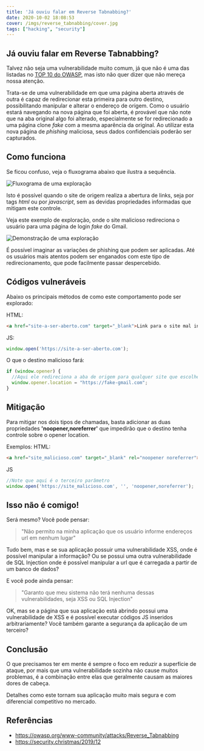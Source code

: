 ```yaml
---
title: 'Já ouviu falar em Reverse Tabnabbing?'
date: 2020-10-02 18:08:53
cover: /imgs/reverse_tabnabbing/cover.jpg
tags: ["hacking", "security"]
---
```


## Já ouviu falar em Reverse Tabnabbing?

Talvez não seja uma vulnerabilidade muito comum, já que não é uma das listadas no [TOP 10 do OWASP](https://owasp.org/www-project-top-ten/OWASP_Top_Ten_2017/Top_10-2017_Top_10), mas isto não quer dizer que não mereça nossa atenção.

Trata-se de uma vulnerabilidade em que uma página aberta através de outra é capaz de redirecionar esta primeira para outro destino, possibilitando manipular e alterar o endereço de origem. Como o usuário estará navegando na nova página que foi aberta, é provável que não note que na aba original algo foi alterado, especialmente se for redirecionado a uma página clone *fake* com a mesma aparência da original. Ao utilizar esta nova página de *phishing* maliciosa, seus dados confidenciais poderão ser capturados.

## Como funciona
Se ficou confuso, veja o fluxograma abaixo que ilustra a sequência.

![Fluxograma de uma exploração](/imgs/reverse_tabnabbing/reverso_tabnabbing_diagram.png)

Isto é possível quando o site de origem realiza a abertura de links, seja por tags *html* ou por *javascript*, sem as devidas propriedades informadas que mitigam este controle.

Veja este exemplo de exploração, onde o site malicioso redireciona o usuário para uma página de login *fake* do Gmail.

![Demonstração de uma exploração](/imgs/reverse_tabnabbing/reverse_tabnabbing_demo.gif)

É possível imaginar as variações de phishing que podem ser aplicadas. Até os usuários mais atentos podem ser enganados com este tipo de redirecionamento, que pode facilmente passar despercebido.

## Códigos vulneráveis

Abaixo os principais métodos de como este comportamento pode ser explorado:

HTML:

```html
<a href="site-a-ser-aberto.com" target="_blank">Link para o site mal intencionado</a>
```

JS:

```js
window.open('https://site-a-ser-aberto.com');
```

O que o destino malicioso fará:

```js
if (window.opener) {    
  //Aqui ele redireciona a aba de origem para qualquer site que escolher
  window.opener.location = "https://fake-gmail.com"; 
}
```

## Mitigação

Para mitigar nos dois tipos de chamadas, basta adicionar as duas propriedades **'noopener,noreferrer'** que impedirão que o destino tenha controle sobre o opener location.

Exemplos:
HTML:
```html
<a href="site_malicioso.com" target="_blank" rel="noopener noreferrer">Link para site malicioso</a>
```

JS
```js
//Note que aqui é o terceiro parâmetro
window.open('https://site_malicioso.com', '', 'noopener,noreferrer');
```
## Isso não é comigo!

Será mesmo? Você pode pensar:
> "Não permito na minha aplicação que os usuário informe endereços url em nenhum lugar"

Tudo bem, mas e se sua aplicação possuir uma vulnerabilidade XSS, onde é possível manipular a informação? Ou se possui uma outra vulnerabilidade de SQL Injection onde é possível manipular a url que é carregada a partir de um banco de dados?

E você pode ainda pensar:
> "Garanto que meu sistema não terá nenhuma dessas vulnerabilidades, seja XSS ou SQL Injection"

OK, mas se a página que sua aplicação está abrindo possui uma vulnerabilidade de XSS e é possível executar códigos JS inseridos arbitrariamente? Você também garante a segurança da aplicação de um terceiro?

## Conclusão

O que precisamos ter em mente é sempre o foco em reduzir a superfície de ataque, por mais que uma vulnerabilidade sozinha não cause muitos problemas, é a combinação entre elas que geralmente causam as maiores dores de cabeça.

Detalhes como este tornam sua aplicação muito mais segura e com diferencial competitivo no mercado.


## Referências

- <https://owasp.org/www-community/attacks/Reverse_Tabnabbing>
- <https://security.christmas/2019/12>